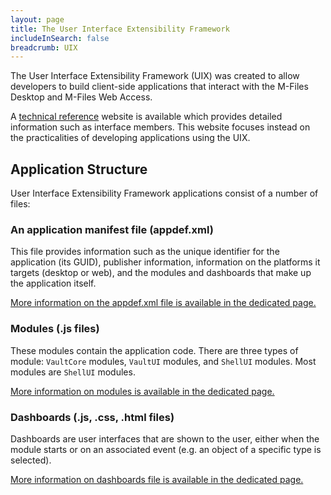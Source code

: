 ```yaml
---
layout: page
title: The User Interface Extensibility Framework
includeInSearch: false
breadcrumb: UIX
---
```


The User Interface Extensibility Framework (UIX) was created to allow developers to build client-side applications that interact with the M-Files Desktop and M-Files Web Access.  

<p class="note">A <a href="https://www.m-files.com/UI_Extensibility_Framework/">technical reference</a> website is available which provides detailed information such as interface members.  This website focuses instead on the practicalities of developing applications using the UIX.</p>

## Application Structure

User Interface Extensibility Framework applications consist of a number of files:

### An application manifest file (appdef.xml)

This file provides information such as the unique identifier for the application (its GUID), publisher information, information on the platforms it targets (desktop or web), and the modules and dashboards that make up the application itself.

<p class="note"><a href="{{ site.baseurl }}/Frameworks/User-Interface-Extensibility-Framework/AppDef }}">More information on the appdef.xml file is available in the dedicated page.</a></p>

### Modules (.js files)

These modules contain the application code.  There are three types of module: `VaultCore` modules, `VaultUI` modules, and `ShellUI` modules.  Most modules are `ShellUI` modules.  

<p class="note"><a href="{{ site.baseurl }}/Frameworks/User-Interface-Extensibility-Framework/Modules }}">More information on modules is available in the dedicated page.</a></p>

### Dashboards (.js, .css, .html files)

Dashboards are user interfaces that are shown to the user, either when the module starts or on an associated event (e.g. an object of a specific type is selected).

<p class="note"><a href="{{ site.baseurl }}/Frameworks/User-Interface-Extensibility-Framework/Dashboards }}">More information on dashboards file is available in the dedicated page.</a></p>

